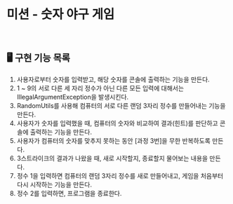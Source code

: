 # 미션 - 숫자 야구 게임

<br>

## 🖥️ 구현 기능 목록
1. 사용자로부터 숫자를 입력받고, 해당 숫자를 콘솔에 출력하는 기능을 만든다.
1. 1 ~ 9의 서로 다른 세 자리 정수가 아닌 다른 모든 입력에 대해서는 IllegalArgumentException을 발생시킨다.
1. RandomUtils를 사용해 컴퓨터의 서로 다른 랜덤 3자리 정수를 만들어내는 기능을 만든다.
1. 사용자가 숫자를 입력했을 때, 컴퓨터의 숫자와 비교하여 결과(힌트)를 판단하고 콘솔에 출력하는 기능을 만든다.
1. 사용자가 컴퓨터의 숫자를 맞추지 못하는 동안 [과정 3번]을 무한 반복하도록 만든다.
1. 3스트라이크의 결과가 나왔을 때, 새로 시작할지, 종료할지 물어보는 내용을 만든다.
1. 정수 1을 입력하면 컴퓨터의 랜덤 3자리 정수를 새로 만들어내고, 게임을 처음부터 다시 시작하는 기능을 만든다.
1. 정수 2를 입력하면, 프로그램을 종료한다.

<br>
